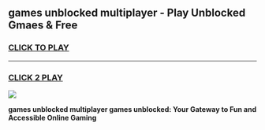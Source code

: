 
## games unblocked multiplayer - Play Unblocked Gmaes & Free
<h3>
<a href="https://news.freeplayer.one?title=games_unblocked_multiplayer&ref=23F">CLICK TO PLAY</a></h3>
<hr>

<h3>
<a href="https://news.freeplayer.one?title=games_unblocked_multiplayer&ref=23F">CLICK 2 PLAY</a>
  
</h3>

<a href="https://news.freeplayer.one?title=games_unblocked_multiplayer&ref=23F/"><img src="https://clearcache.store/games.png"></a>


**games unblocked multiplayer games unblocked: Your Gateway to Fun and Accessible Online Gaming**
